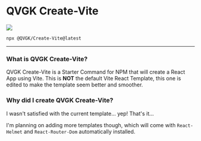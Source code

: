 # QVGK Create-Vite

![](https://img.shields.io/npm/v/@qvgk/create-vite?style=flat-square&logo=npm&color=ff0000)

```
npx @QVGK/Create-Vite@latest
```

---

### What is QVGK Create-Vite?

QVGK Create-Vite is a Starter Command for NPM that will create a React App using Vite. This is **NOT** the default Vite React Template, this one is edited to make
the template seem better and smoother.

### Why did I create QVGK Create-Vite?

I wasn't satisfied with the current template... yep! That's it...

I'm planning on adding more templates though, which will come with `React-Helmet` and `React-Router-Dom` automatically installed.